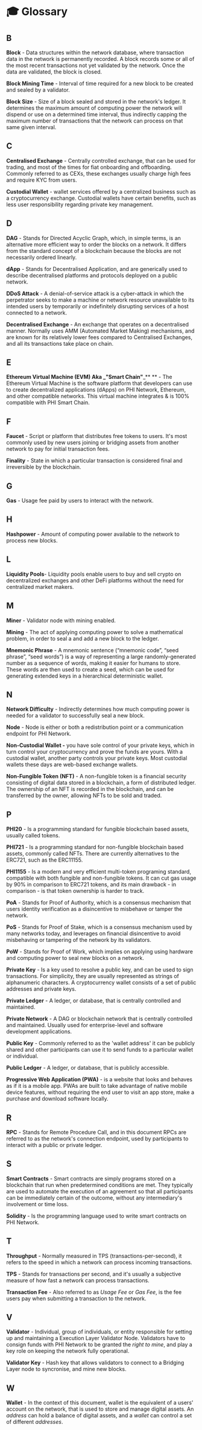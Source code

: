 # 🎓 Glossary

## B

**Block** - Data structures within the network database, where transaction data in the network is permanently recorded. A block records some or all of the most recent transactions not yet validated by the network. Once the data are validated, the block is closed.

**Block Mining Time** - Interval of time required for a new block to be created and sealed by a validator.

**Block Size** - Size of a block sealed and stored in the network's ledger. It determines the maximum amount of computing power the network will dispend or use on a determined time interval, thus indirectly capping the maximum number of transactions that the network can process on that same given interval.

## C

**Centralised Exchange** - Centrally controlled exchange, that can be used for trading, and most of the times for fiat onboarding and offboarding. Commonly referred to as CEXs, these exchanges usually charge high fees and require KYC from users.

**Custodial Wallet** - wallet services offered by a centralized business such as a cryptocurrency exchange. Custodial wallets have certain benefits, such as less user responsibility regarding private key management.&#x20;

## D

**DAG** - Stands for Directed Acyclic Graph, which, in simple terms, is an alternative more efficient way to order the blocks on a network. It differs from the standard concept of a blockchain because the blocks are not necessarily ordered linearly.

**dApp** - Stands for Decentralised Application, and are generically used to describe decentralised platforms and protocols deployed on a public network.

**DDoS Attack** - A denial-of-service attack is a cyber-attack in which the perpetrator seeks to make a machine or network resource unavailable to its intended users by temporarily or indefinitely disrupting services of a host connected to a network.

**Decentralised Exchange** - An exchange that operates on a decentralised manner. Normally uses AMM (Automated Market Making) mechanisms, and are known for its relatively lower fees compared to Centralised Exchanges, and all its transactions take place on chain.

## E

**Ethereum Virtual Machine (EVM) Aka **_**"Smart Chain"**_** ** - The Ethereum Virtual Machine is the software platform that developers can use to create decentralized applications (dApps) on PHI Network, Ethereum, and other compatible networks. This virtual machine integrates & is 100% compatible with PHI Smart Chain.&#x20;

## F

**Faucet** - Script or platform that distributes free tokens to users. It's most commonly used by new users joining or bridging assets from another network to pay for initial transaction fees.

**Finality** - State in which a particular transaction is considered final and irreversible by the blockchain.

## G

**Gas** - Usage fee paid by users to interact with the network.

## H

**Hashpower** - Amount of computing power available to the network to process new blocks.

## L

**Liquidity Pools**- Liquidity pools enable users to buy and sell crypto on decentralized exchanges and other DeFi platforms without the need for centralized market makers.

## M

**Miner** - Validator node with mining enabled.

**Mining** - The act of applying computing power to solve a mathematical problem, in order to seal a and add a new block to the ledger.

**Mnemonic Phrase** - A mnemonic sentence (“mnemonic code”, “seed phrase”, “seed words”) is a way of representing a large randomly-generated number as a sequence of words, making it easier for humans to store. These words are then used to create a seed, which can be used for generating extended keys in a hierarchical deterministic wallet.

## N

**Network Difficulty** - Indirectly determines how much computing power is needed for a validator to successfully seal a new block.

**Node** - Node is either or both a redistribution point or a communication endpoint for PHI Network.

**Non-Custodial Wallet -** you have sole control of your private keys, which in turn control your cryptocurrency and prove the funds are yours. With a custodial wallet, another party controls your private keys. Most custodial wallets these days are web-based exchange wallets.

**Non-Fungible Token (NFT)** - A non-fungible token is a financial security consisting of digital data stored in a blockchain, a form of distributed ledger. The ownership of an NFT is recorded in the blockchain, and can be transferred by the owner, allowing NFTs to be sold and traded.

## P

**PHI20** - Is a programming standard for fungible blockchain based assets, usually called tokens.

**PHI721** - Is a programming standard for non-fungible blockchain based assets, commonly called NFTs. There are currently alternatives to the ERC721, such as the ERC11155.

**PHI1155** - Is a modern and very efficient multi-token programing standard, compatible with both fungible and non-fungible tokens. It can cut gas usage by 90% in comparison to ERC721 tokens, and its main drawback - in comparison - is that token ownership is harder to track.

**PoA** - Stands for Proof of Authority, which is a consensus mechanism that users identity verification as a disincentive to misbehave or tamper the network.

**PoS** - Stands for Proof of Stake, which is a consensus mechanism used by many networks today, and leverages on financial disincentive to avoid misbehaving or tampering of the network by its validators.

**PoW** - Stands for Proof of Work, which implies on applying using hardware and computing power to seal new blocks on a network.

**Private Key** - Is a key used to resolve a public key, and can be used to sign transactions. For simplicity, they are usually represented as strings of alphanumeric characters. A cryptocurrency wallet consists of a set of public addresses and private keys.

**Private Ledger** - A ledger, or database, that is centrally controlled and maintained.

**Private Network** - A DAG or blockchain network that is centrally controlled and maintained. Usually used for enterprise-level and software development applications.

**Public Key** - Commonly referred to as the 'wallet address' it can be publicly shared and other participants can use it to send funds to a particular wallet or individual.

**Public Ledger** - A ledger, or database, that is publicly accessible.

**Progressive Web Application (PWA)** - is a website that looks and behaves as if it is a mobile app. PWAs are built to take advantage of native mobile device features, without requiring the end user to visit an app store, make a purchase and download software locally.

## R

**RPC** - Stands for Remote Procedure Call, and in this document RPCs are referred to as the network's connection endpoint, used by participants to interact with a public or private ledger.

## S

**Smart Contracts** - Smart contracts are simply programs stored on a blockchain that run when predetermined conditions are met. They typically are used to automate the execution of an agreement so that all participants can be immediately certain of the outcome, without any intermediary's involvement or time loss.

**Solidity** - Is the programming language used to write smart contracts on PHI Network.

## T

**Throughput** - Normally measured in TPS (transactions-per-second), it refers to the speed in which a network can process incoming transactions.

**TPS** - Stands for transactions per second, and it's usually a subjective measure of how fast a network can process transactions.

**Transaction Fee** - Also referred to as _Usage Fee_ or _Gas Fee_, is the fee users pay when submitting a transaction to the network.

## V

**Validator** - Individual, group of individuals, or entity responsible for setting up and maintaining a Execution Layer Validator Node. Validators have to consign funds with PHI Network to be granted the _right to mine_, and play a key role on keeping the network fully operational.

**Validator Key** - Hash key that allows validators to connect to a Bridging Layer node to syncronise, and mine new blocks.

## W

**Wallet** - In the context of this document, wallet is the equivalent of a users' account on the network, that is used to store and manage digital assets. An _address_ can hold a balance of digital assets, and a _wallet_ can control a set of different _addresses_.
